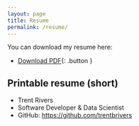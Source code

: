 ```yaml
---
layout: page
title: Resume
permalink: /resume/
---
```

You can download my resume here:

- [Download PDF](/assets/resume.pdf){: .button }

## Printable resume (short)

- Trent Rivers
- Software Developer & Data Scientist
- GitHub: https://github.com/trentbrivers
